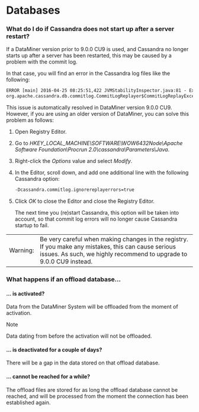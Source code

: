 # Databases

### What do I do if Cassandra does not start up after a server restart?

If a DataMiner version prior to 9.0.0 CU9 is used, and Cassandra no longer starts up after a server has been restarted, this may be caused by a problem with the commit log.

In that case, you will find an error in the Cassandra log files like the following:

```txt
ERROR [main] 2016-04-25 08:25:51,422 JVMStabilityInspector.java:81 - Exiting due to error while processing commit log during initialization.                                                     
org.apache.cassandra.db.commitlog.CommitLogReplayer$CommitLogReplayException: Could not read commit log descriptor in file C:\PROGRA\~1\CASSAN\~1\data\commitlog\CommitLog-6-1459504472381.log
```

This issue is automatically resolved in DataMiner version 9.0.0 CU9. However, if you are using an older version of DataMiner, you can solve this problem as follows:

1. Open Registry Editor.

2. Go to *HKEY_LOCAL_MACHINE\\SOFTWARE\\WOW6432Node\\Apache Software Foundation\\Procrun 2.0\\cassandra\\Parameters\\Java*.

3. Right-click the *Options* value and select *Modify*.

4. In the Editor, scroll down, and add one additional line with the following Cassandra option:

    ```txt
    -Dcassandra.commitlog.ignorereplayerrors=true
    ```

5. Click *OK* to close the Editor and close the Registry Editor.

    The next time you (re)start Cassandra, this option will be taken into account, so that commit log errors will no longer cause Cassandra startup to fail.

|          |                                                                                                                                                                             |
|----------|-----------------------------------------------------------------------------------------------------------------------------------------------------------------------------|
| Warning: | Be very careful when making changes in the registry. If you make any mistakes, this can cause serious issues. As such, we highly recommend to upgrade to 9.0.0 CU9 instead. |

### What happens if an offload database...

#### ... is activated?

Data from the DataMiner System will be offloaded from the moment of activation.

> [!NOTE]
> Data dating from before the activation will not be offloaded.

#### ... is deactivated for a couple of days?

There will be a gap in the data stored on that offload database.

#### ... cannot be reached for a while?

The offload files are stored for as long the offload database cannot be reached, and will be processed from the moment the connection has been established again.
